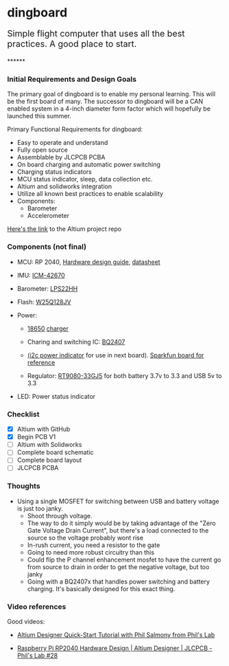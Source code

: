 # dingboard
<p style="font-size: 20px;">Simple flight computer that uses all the best practices. A good place to start.</p>
******

### Initial Requirements and Design Goals
The primary goal of dingboard is to enable my personal learning.
This will be the first board of many. The successor to dingboard will be a CAN enabled system in a 4-inch diameter form factor which will hopefully be launched this summer.

Primary Functional Requirements for dingboard:

- Easy to operate and understand
- Fully open source
- Assemblable by JLCPCB PCBA
- On board charging and automatic power switching
- Charging status indicators
- MCU status indicator, sleep, data collection etc.
- Altium and solidworks integration
- Utilize all known best practices to enable scalability
- Components:
    - Barometer
    - Accelerometer

[Here's the link](https://github.com/zeulewan/dingboard) to the Altium project repo

### Components (not final)

 - MCU: RP 2040, [Hardware design guide](https://datasheets.raspberrypi.com/rp2040/hardware-design-with-rp2040.pdf), [datasheet](https://datasheets.raspberrypi.com/rp2040/rp2040-datasheet.pdf)
 
 - IMU: [ICM-42670](https://datasheet.octopart.com/ICM-42670-P-InvenSense-datasheet-155317655.pdf?src-supplier=Component+Distributors+Inc.)

 - Barometer: [LPS22HH](https://datasheet.ciiva.com/pdfs/VipMasterIC/IC/SGST/SGST-S-A0007383744/SGST-S-A0007383744-1.pdf?src-supplier=IHS+Markit)

 - Flash: [W25Q128JV](https://datasheet.ciiva.com/pdfs/VipMasterIC/IC/WBND/WBND-S-A0008390754/WBND-S-A0008390754-1.pdf?src-supplier=IHS+Markit)

 - Power: 

    - [18650](https://old.reddit.com/r/18650masterrace/comments/qp21o8/buying_18650_batteries_start_here/) [charger](https://www.reddit.com/r/18650masterrace/comments/1gqk8iy/recommendations_for_a_battery_charger/)

    - Charing and switching IC: [BQ2407](https://www.ti.com/lit/ds/symlink/bq24074.pdf)

    - [(i2c power indicator](https://cdn.sparkfun.com/datasheets/Prototyping/bq27441-g1.pdf) for use in next board). [Sparkfun board for reference](https://www.sparkfun.com/products/13777)

    - Regulator: [RT9080-33GJ5](https://www.lcsc.com/datasheet/lcsc_datasheet_2009192305_Richtek-Tech-RT9080-33GJ5_C841192.pdf) for both battery 3.7v to 3.3 and USB 5v to 3.3


 - LED: Power status indicator


### Checklist

- [x] Altium with GitHub
- [x] Begin PCB V1
- [ ] Altium with Solidworks
- [ ] Complete board schematic
- [ ] Complete board layout
- [ ] JLCPCB PCBA

### Thoughts

- Using a single MOSFET for switching between USB and battery voltage is just too janky.
    - Shoot through voltage.
    - The way to do it simply would be by taking advantage of the "Zero Gate Voltage Drain Current", but there's a load connected to the source so the voltage probably wont rise
    - In-rush current, you need a resistor to the gate
    - Going to need more robust circuitry than this
    - Could flip the P channel enhancement mosfet to have the current go from source to drain in order to get the negative voltage, but too janky
    - Going with a BQ2407x that handles power switching and battery charging. It's basically designed for this exact thing.

### Video references
Good videos:

- [Altium Designer Quick-Start Tutorial with Phil Salmony from Phil's Lab](https://www.youtube.com/watch?v=YTGzncKU5RY)

- [Raspberry Pi RP2040 Hardware Design | Altium Designer | JLCPCB - Phil's Lab #28](https://www.youtube.com/watch?v=X00Cm5LMNQk)